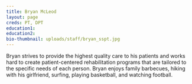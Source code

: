 ```yaml
---
title: Bryan McLeod
layout: page
creds: PT, DPT
education1: 
education2: 
bio-thumbnail: uploads/staff/bryan_sspt.jpg
---
```


Bryan strives to provide the highest quality care to his patients and works hard to create patient-centered rehabilitation programs that are tailored to the specific needs of each person. Bryan enjoys family barbecues, hiking with his girlfriend, surfing, playing basketball, and watching football.
